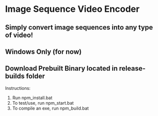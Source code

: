 # Image Sequence Video Encoder

Simply convert image sequences into any type of video!
---
Windows Only (for now)
---
Download Prebuilt Binary located in release-builds folder
---

Instructions:
1. Run npm_install.bat
2. To test/use, run npm_start.bat
3. To compile an exe, run npm_build.bat
